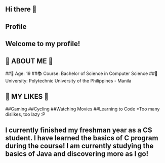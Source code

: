 ## Hi there 👋

## Profile

## Welcome to my profile!

## 🔎 ABOUT ME 🔎
##👨 Age: 19
##📚 Course: Bachelor of Science in Computer Science
##🏫 University: Polytechnic University of the Philippines - Manila

## 🙌 MY LIKES 🙌 
##Gaming
##Cycling
##Watching Movies
##Learning to Code
*Too many dislikes, too lazy :P

## I currently finished my freshman year as a CS student. I have learned the basics of C program during the course! I am currently studying the basics of Java and discovering more as I go!


<!--
**CupNoodlez/CupNoodlez** is a ✨ _special_ ✨ repository because its `README.md` (this file) appears on your GitHub profile.

Here are some ideas to get you started:

- 🔭 I’m currently working on ...
- 🌱 I’m currently learning ...
- 👯 I’m looking to collaborate on ...
- 🤔 I’m looking for help with ...
- 💬 Ask me about ...
- 📫 How to reach me: ...
- 😄 Pronouns: ...
- ⚡ Fun fact: ...
-->
